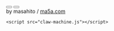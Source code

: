 <html lang="en">
  <head>
    <meta charset="UTF-8">
    <meta name="viewport" content="width=device-width, initial-scale=1.0">
    <link rel="stylesheet" href="claw-machine.css">
    <title>Claw Machine</title>
  </head>
  <body>
    <div class="wrapper">
      <div class="collection-box pix"></div>
      <div class="claw-machine">
        <div class="box pix">
          <div class="machine-top pix">
            <div class="arm-joint pix">
              <div class="arm pix">
                <div class="claws pix"></div>
              </div>
            </div>
            <div class="rail hori pix"></div>
            <div class="rail vert pix"></div>
          </div>
          <div class="machine-bottom pix">
            <div class="collection-point pix"></div>
          </div>
        </div>
        <div class="control pix">
          <div class="cover left"></div>
          <button class="hori-btn pix"></button>
          <button class="vert-btn pix"></button>
          <div class="cover right">
            <div class="instruction pix"></div>
          </div>
          <div class="cover bottom"></div>
          <div class="cover top">
            <div class="collection-arrow pix"></div>
          </div>
          <div class="collection-point pix"></div>
        </div>
      </div>
    </div>
    <div class="sign">
      by masahito / <a href="http://www.ma5a.com/">ma5a.com</a>
    </div>

    <script src="claw-machine.js"></script>
  </body>
</html>
